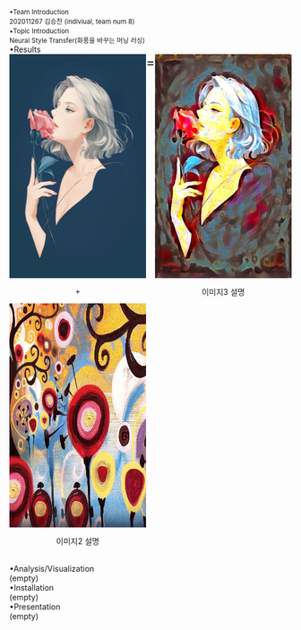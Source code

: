 <small>
•Team Introduction<br>
202011267 김승찬 (indiviual, team num 8)<br>
•Topic Introduction<br>
Neural Style Transfer(화풍을 바꾸는 머닝 러싱)<br>
</small>
•Results<br>

<div style="display: flex;">
  <div style="display: flex; flex-direction: column; align-items: center;">
    <img src="/output/combined_a01_candy height 50~1200/a01.jpg" width="286" height="400" />
    <p style="text-align: center;">+</p>
    <img src="/output/combined_a01_candy height 50~1200/candy.jpg" width="286" height="400" />
    <p style="text-align: center;">이미지2 설명</p>
  </div>
  <div style="display: flex; flex-direction: column; align-items: center;">
    <p style="font-size: 24px; margin: 0;">=</p>
  </div>
  <div style="display: flex; flex-direction: column; align-items: center;">
    <img src="/output/combined_a01_candy height 50~1200/a01_candy_o_lbfgs_i_content_h_1200_m_vgg19_cw_100000.0_sw_30000.0_tv_1.0.jpg" width="286" height="400" />
    <p style="text-align: center;">이미지3 설명</p>
  </div>
</div>

<br>
•Analysis/Visualization<br>
(empty)<br>
•Installation<br>
(empty)<br>
•Presentation<br>
(empty)<br>
